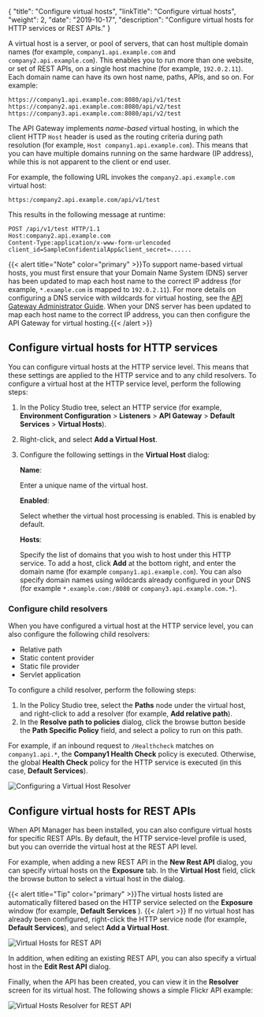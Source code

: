 {
"title": "Configure virtual hosts",
"linkTitle": "Configure virtual hosts",
"weight": 2,
"date": "2019-10-17",
"description": "Configure virtual hosts for HTTP services or REST APIs."
}

A virtual host is a server, or pool of servers, that can host multiple domain names (for example, `company1.api.example.com`
and `company2.api.example.com`). This enables you to run more than one website, or set of REST APIs, on a single host machine (for example, `192.0.2.11`). Each domain name can have its own host name, paths, APIs, and so on. For example:

```
https://company1.api.example.com:8080/api/v1/test
https://company2.api.example.com:8080/api/v2/test
https://company3.api.example.com:8080/api/v2/test
```

The API Gateway implements *name-based*
virtual hosting, in which the client HTTP `Host`
header is used as the routing criteria during path resolution (for example, `Host company1.api.example.com`). This means that you can have multiple domains running on the same hardware (IP address), while this is not apparent to the client or end user.

For example, the following URL invokes the `company2.api.example.com`
virtual host:

```
https:/company2.api.example.com/api/v1/test
```

This results in the following message at runtime:

```
POST /api/v1/test HTTP/1.1
Host:company2.api.example.com
Content-Type:application/x-www-form-urlencoded
client_id=SampleConfidentialApp&client_secret=......
```

{{< alert title="Note" color="primary" >}}To support name-based virtual hosts, you must first ensure that your Domain Name System (DNS) server has been updated to map each host name to the correct IP address (for example, `*.example.com`
is mapped to `192.0.2.11`). For more details on configuring a DNS service with wildcards for virtual hosting, see the
[API Gateway Administrator Guide](/docs/apim_administration/apigtw_admin/). When your DNS server has been updated to map each host name to the correct IP address, you can then configure the API Gateway for virtual hosting.{{< /alert >}}

## Configure virtual hosts for HTTP services

You can configure virtual hosts at the HTTP service level. This means that these settings are applied to the HTTP service and to any child resolvers. To configure a virtual host at the HTTP service level, perform the following steps:

1. In the Policy Studio tree, select an HTTP service (for example, **Environment Configuration** > **Listeners** > **API Gateway** > **Default Services** > **Virtual Hosts**).
2. Right-click, and select **Add a Virtual Host**.
3. Configure the following settings in the **Virtual Host**
    dialog:
    
    **Name**:

    Enter a unique name of the virtual host.

    **Enabled**:

    Select whether the virtual host processing is enabled. This is enabled by default.

    **Hosts**:

    Specify the list of domains that you wish to host under this HTTP service. To add a host, click **Add**
        at the bottom right, and enter the domain name (for example `company1.api.example.com`). You can also specify domain names using wildcards already configured in your DNS (for example `*.example.com:/8080`
        or `company3.api.example.com.*`).

### Configure child resolvers

When you have configured a virtual host at the HTTP service level, you can also configure the following child resolvers:

* Relative path
* Static content provider
* Static file provider
* Servlet application

To configure a child resolver, perform the following steps:

1. In the Policy Studio tree, select the **Paths**
    node under the virtual host, and right-click to add a resolver (for example, **Add relative path**).
2. In the **Resolve path to policies**
    dialog, click the browse button beside the **Path Specific Policy**
    field, and select a policy to run on this path.

For example, if an inbound request to `/Healthcheck`
matches on `company1.api.*`, the **Company1 Health Check**
policy is executed. Otherwise, the global **Health Check**
policy for the HTTP service is executed (in this case, **Default Services**).

![Configuring a Virtual Host Resolver](/Images/docbook/images/virtual_hosts/v_host_child_resolver.png)

## Configure virtual hosts for REST APIs

When API Manager has been installed, you can also configure virtual hosts for specific REST APIs. By default, the HTTP service-level profile is used, but you can override the virtual host at the REST API level.

For example, when adding a new REST API in the **New Rest API**
dialog, you can specify virtual hosts on the **Exposure**
tab. In the **Virtual Host**
field, click the browse button to select a virtual host in the dialog.

{{< alert title="Tip" color="primary" >}}The virtual hosts listed are automatically filtered based on the HTTP service selected on the **Exposure**
window (for example, **Default Services**
). {{< /alert >}}
If no virtual host has already been configured, right-click the HTTP service node (for example, **Default Services**), and select **Add a Virtual Host**.

![Virtual Hosts for REST API](/Images/docbook/images/virtual_hosts/v_host_rest_api.png)

In addition, when editing an existing REST API, you can also specify a virtual host in the **Edit Rest API**
dialog.

Finally, when the API has been created, you can view it in the **Resolver**
screen for its virtual host. The following shows a simple Flickr API example:

![Virtual Hosts Resolver for REST API](/Images/docbook/images/virtual_hosts/v_host_rest_api_path.png)
